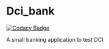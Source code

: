 Dci_bank
========

[![Codacy Badge](https://api.codacy.com/project/badge/Grade/97d6c46cd7e941c1a3d482137d197c8e)](https://www.codacy.com/app/lorchaos/Dci_bank?utm_source=github.com&utm_medium=referral&utm_content=rlorca/Dci_bank&utm_campaign=badger)

A small banking application to test DCI